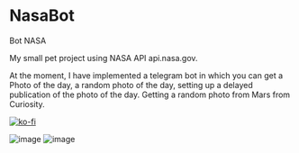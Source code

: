 # NasaBot
Bot NASA

My small pet project using NASA API api.nasa.gov.

At the moment, I have implemented a telegram bot in which you can get a Photo of the day, a random photo of the day, setting up a delayed publication of the photo of the day. Getting a random photo from Mars from Curiosity.

[![ko-fi](https://ko-fi.com/img/githubbutton_sm.svg)](https://ko-fi.com/D1D2LCKQQ)

![image](https://user-images.githubusercontent.com/43875549/223108446-9c7f05b0-26d6-4d4d-a42c-1d0b9a09f8c4.png)
![image](https://user-images.githubusercontent.com/43875549/223108619-78267d96-91b6-439e-bde0-4ea66f77a5d2.png)


